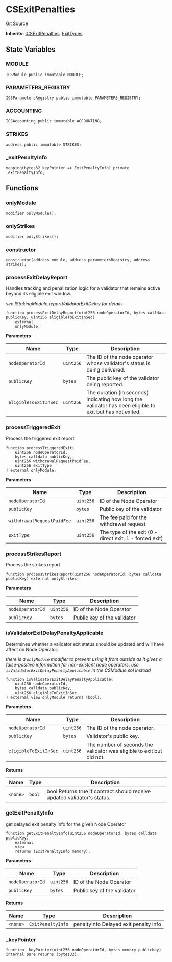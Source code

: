 # CSExitPenalties
[Git Source](https://github.com/lidofinance/community-staking-module/blob/efc92ba178845b0562e369d8d71b585ba381ab86/src/CSExitPenalties.sol)

**Inherits:**
[ICSExitPenalties](/src/interfaces/ICSExitPenalties.sol/interface.ICSExitPenalties.md), [ExitTypes](/src/abstract/ExitTypes.sol/abstract.ExitTypes.md)


## State Variables
### MODULE

```solidity
ICSModule public immutable MODULE;
```


### PARAMETERS_REGISTRY

```solidity
ICSParametersRegistry public immutable PARAMETERS_REGISTRY;
```


### ACCOUNTING

```solidity
ICSAccounting public immutable ACCOUNTING;
```


### STRIKES

```solidity
address public immutable STRIKES;
```


### _exitPenaltyInfo

```solidity
mapping(bytes32 keyPointer => ExitPenaltyInfo) private _exitPenaltyInfo;
```


## Functions
### onlyModule


```solidity
modifier onlyModule();
```

### onlyStrikes


```solidity
modifier onlyStrikes();
```

### constructor


```solidity
constructor(address module, address parametersRegistry, address strikes);
```

### processExitDelayReport

Handles tracking and penalization logic for a validator that remains active beyond its eligible exit window.

*see IStakingModule.reportValidatorExitDelay for details*


```solidity
function processExitDelayReport(uint256 nodeOperatorId, bytes calldata publicKey, uint256 eligibleToExitInSec)
    external
    onlyModule;
```
**Parameters**

|Name|Type|Description|
|----|----|-----------|
|`nodeOperatorId`|`uint256`|The ID of the node operator whose validator's status is being delivered.|
|`publicKey`|`bytes`|The public key of the validator being reported.|
|`eligibleToExitInSec`|`uint256`|The duration (in seconds) indicating how long the validator has been eligible to exit but has not exited.|


### processTriggeredExit

Process the triggered exit report


```solidity
function processTriggeredExit(
    uint256 nodeOperatorId,
    bytes calldata publicKey,
    uint256 withdrawalRequestPaidFee,
    uint256 exitType
) external onlyModule;
```
**Parameters**

|Name|Type|Description|
|----|----|-----------|
|`nodeOperatorId`|`uint256`|ID of the Node Operator|
|`publicKey`|`bytes`|Public key of the validator|
|`withdrawalRequestPaidFee`|`uint256`|The fee paid for the withdrawal request|
|`exitType`|`uint256`|The type of the exit (0 - direct exit, 1 - forced exit)|


### processStrikesReport

Process the strikes report


```solidity
function processStrikesReport(uint256 nodeOperatorId, bytes calldata publicKey) external onlyStrikes;
```
**Parameters**

|Name|Type|Description|
|----|----|-----------|
|`nodeOperatorId`|`uint256`|ID of the Node Operator|
|`publicKey`|`bytes`|Public key of the validator|


### isValidatorExitDelayPenaltyApplicable

Determines whether a validator exit status should be updated and will have affect on Node Operator.

*there is a `onlyModule` modifier to prevent using it from outside
as it gives a false-positive information for non-existent node operators.
use `isValidatorExitDelayPenaltyApplicable` in the CSModule.sol instead*


```solidity
function isValidatorExitDelayPenaltyApplicable(
    uint256 nodeOperatorId,
    bytes calldata publicKey,
    uint256 eligibleToExitInSec
) external view onlyModule returns (bool);
```
**Parameters**

|Name|Type|Description|
|----|----|-----------|
|`nodeOperatorId`|`uint256`|The ID of the node operator.|
|`publicKey`|`bytes`|Validator's public key.|
|`eligibleToExitInSec`|`uint256`|The number of seconds the validator was eligible to exit but did not.|

**Returns**

|Name|Type|Description|
|----|----|-----------|
|`<none>`|`bool`|bool Returns true if contract should receive updated validator's status.|


### getExitPenaltyInfo

get delayed exit penalty info for the given Node Operator


```solidity
function getExitPenaltyInfo(uint256 nodeOperatorId, bytes calldata publicKey)
    external
    view
    returns (ExitPenaltyInfo memory);
```
**Parameters**

|Name|Type|Description|
|----|----|-----------|
|`nodeOperatorId`|`uint256`|ID of the Node Operator|
|`publicKey`|`bytes`|Public key of the validator|

**Returns**

|Name|Type|Description|
|----|----|-----------|
|`<none>`|`ExitPenaltyInfo`|penaltyInfo Delayed exit penalty info|


### _keyPointer


```solidity
function _keyPointer(uint256 nodeOperatorId, bytes memory publicKey) internal pure returns (bytes32);
```

